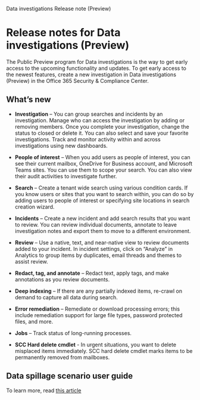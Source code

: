 Data investigations Release note (Preview)

# Release notes for Data investigations (Preview)

The Public Preview program for Data investigations is the way to get early access to the upcoming functionality and updates. To get early access to the newest features, create a new investigation in Data investigations (Preview) in the Office 365 Security & Compliance Center. 

## What’s new 
- **Investigation** – You can group searches and incidents by an investigation. Manage who can access the investigation by adding or removing members. Once you complete your investigation, change the status to closed or delete it. You can also select and save your favorite investigations. Track and monitor activity within and across investigations using new dashboards.

- **People of interest** – When you add users as people of interest, you can see their current mailbox, OneDrive for Business account, and Microsoft Teams sites. You can use them to scope your search. You can also view their audit activities to investigate further.

- **Search** – Create a tenant wide search using various condition cards. If you know users or sites that you want to search within, you can do so by adding users to people of interest or specifying site locations in search creation wizard. 

- **Incidents** – Create a new incident and add search results that you want to review. You can review individual documents, annotate to leave investigation notes and export them to move to a different environment. 

- **Review** – Use a native, text, and near-native view to review documents added to your incident. In incident settings, click on “Analyze” in Analytics to group items by duplicates, email threads and themes to assist review. 

- **Redact, tag, and annotate** – Redact text, apply tags, and make annotations as you review documents.
  
- **Deep indexing** – If there are any partially indexed items, re-crawl on demand to capture all data during search.

- **Error remediation** – Remediate or download processing errors; this include remediation support for large file types, password protected files, and more. 

- **Jobs** – Track status of long-running processes.

- **SCC Hard delete cmdlet** - In urgent situations, you want to delete misplaced items immediately. SCC hard delete cmdlet marks items to be permanently removed from mailboxes. 

## Data spillage scenario user guide 
To learn more, read [this article](https://go.microsoft.com/fwlink/?linkid=2059481)

